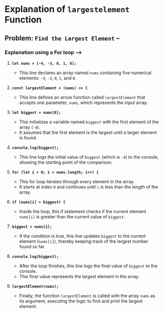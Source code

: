 # Explanation of `largestelement` Function

## Problem: `Find the Largest Element` –

### Explanation using a For loop -->

1. **`let nums = [-4, -3, 0, 1, 8];`**

   - This line declares an array named `nums` containing five numerical elements: `-4`, `-3`, `0`, `1`, and `8`.

2. **`const largestElement = (nums) => {`**

   - This line defines an arrow function called `largestElement` that accepts one parameter, `nums`, which represents the input array.

3. **`let biggest = nums[0];`**

   - This initializes a variable named `biggest` with the first element of the array (`-4`).
   - It assumes that the first element is the largest until a larger element is found.

4. **`console.log(biggest);`**

   - This line logs the initial value of `biggest` (which is `-4`) to the console, showing the starting point of the comparison.

5. **`for (let i = 0; i < nums.length; i++) {`**

   - This for loop iterates through every element in the array.
   - It starts at index `0` and continues until `i` is less than the length of the array.

6. **`if (nums[i] > biggest) {`**

   - Inside the loop, this if statement checks if the current element `nums[i]` is greater than the current value of `biggest`.

7. **`biggest = nums[i];`**

   - If the condition is true, this line updates `biggest` to the current element (`nums[i]`), thereby keeping track of the largest number found so far.

8. **`console.log(biggest);`**

   - After the loop finishes, this line logs the final value of `biggest` to the console.
   - This final value represents the largest element in the array.

9. **`largestElement(nums);`**
   - Finally, the function `largestElement` is called with the array `nums` as its argument, executing the logic to find and print the largest element.

